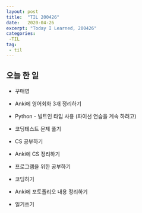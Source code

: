 ```yaml
---
layout: post
title:  "TIL 200426"
date:   2020-04-26
excerpt: "Today I Learned, 200426"
categories: 
 -TIL
tag:
 - til
---
```

## 오늘 한 일

* 꾸매영
- Anki에 영어회화 3개 정리하기

- Python - 빌트인 타입 사용 (파이선 연습을 계속 하려고)

- 코딩테스트 문제 풀기

- CS 공부하기
- Anki에 CS 정리하기

- 프로그램을 위한 공부하기
- 코딩하기

- Anki에 포토폴리오 내용 정리하기

- 일기쓰기